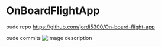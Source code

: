 # OnBoardFlightApp

oude repo
https://github.com/jordi5300/On-board-flight-app

oude commits
![Image description](https://i.imgur.com/j5jLBUq.png)
